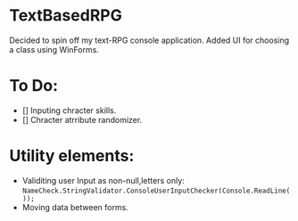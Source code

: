 # TextBasedRPG

Decided to spin off my text-RPG console application. 
Added UI for choosing a class using WinForms.

# To Do: 
* [] Inputing chracter skills.
* [] Chracter atrribute randomizer.

# Utility elements:
- Validiting user Input as non-null,letters only:
 `NameCheck.StringValidator.ConsoleUserInputChecker(Console.ReadLine()); `
- Moving data between forms.

